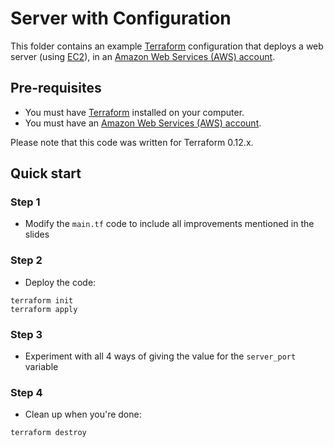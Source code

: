# Server with Configuration

This folder contains an example [Terraform](https://www.terraform.io/) configuration that deploys a web server (using 
[EC2](https://aws.amazon.com/ec2/)), in an [Amazon Web Services (AWS) account](http://aws.amazon.com/). 

## Pre-requisites

* You must have [Terraform](https://www.terraform.io/) installed on your computer. 
* You must have an [Amazon Web Services (AWS) account](http://aws.amazon.com/).

Please note that this code was written for Terraform 0.12.x.

## Quick start

### Step 1
* Modify the `main.tf` code to include all improvements mentioned in the slides

### Step 2
* Deploy the code:

```
terraform init
terraform apply
```

### Step 3
* Experiment with all 4 ways of giving the value for the `server_port` variable

### Step 4

* Clean up when you're done:

```
terraform destroy
```